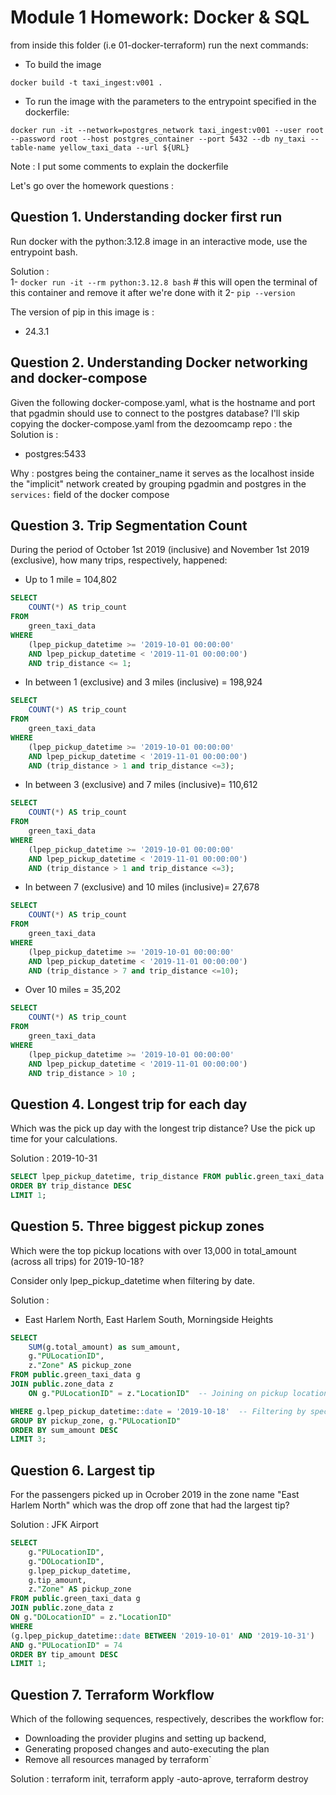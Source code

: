 # Module 1 Homework: Docker & SQL
from inside this folder (i.e 01-docker-terraform) run the next commands:

* To build the image 

```docker build -t taxi_ingest:v001 .```

* To run the image with the parameters to the entrypoint specified in the dockerfile: 

```docker run -it --network=postgres_network taxi_ingest:v001 --user root --password root --host postgres_container --port 5432 --db ny_taxi --table-name yellow_taxi_data --url ${URL}```

Note : I put some comments to explain the dockerfile 


Let's go over the homework questions : 


## Question 1. Understanding docker first run

Run docker with the python:3.12.8 image in an interactive mode, use the entrypoint bash.

Solution :  
 1- ```docker run -it --rm python:3.12.8 bash```  # this will open the terminal of this container and remove it after we're done with it 
 2- ```pip --version```  

The version of pip in this image is : 

* 24.3.1

## Question 2. Understanding Docker networking and docker-compose

Given the following docker-compose.yaml, what is the hostname and port that pgadmin should use to connect to the postgres database?
I'll skip copying the docker-compose.yaml from the dezoomcamp repo :
the Solution is :
* postgres:5433
 
Why : postgres being the container_name it serves as the localhost inside the "implicit" network created by grouping pgadmin and postgres in the ```services:``` field of the docker compose


## Question 3. Trip Segmentation Count
During the period of October 1st 2019 (inclusive) and November 1st 2019 (exclusive), how many trips, respectively, happened:

* Up to 1 mile = 104,802

```sql
SELECT 
    COUNT(*) AS trip_count
FROM 
    green_taxi_data
WHERE 
    (lpep_pickup_datetime >= '2019-10-01 00:00:00' 
    AND lpep_pickup_datetime < '2019-11-01 00:00:00')
	AND trip_distance <= 1;
```

* In between 1 (exclusive) and 3 miles (inclusive) = 198,924
```sql
SELECT 
    COUNT(*) AS trip_count
FROM 
    green_taxi_data
WHERE 
    (lpep_pickup_datetime >= '2019-10-01 00:00:00' 
    AND lpep_pickup_datetime < '2019-11-01 00:00:00')
	AND (trip_distance > 1 and trip_distance <=3);
```

* In between 3 (exclusive) and 7 miles (inclusive)= 110,612
```sql
SELECT 
    COUNT(*) AS trip_count
FROM 
    green_taxi_data
WHERE 
    (lpep_pickup_datetime >= '2019-10-01 00:00:00' 
    AND lpep_pickup_datetime < '2019-11-01 00:00:00')
	AND (trip_distance > 1 and trip_distance <=3);
```
* In between 7 (exclusive) and 10 miles (inclusive)= 27,678
```sql
SELECT 
    COUNT(*) AS trip_count
FROM 
    green_taxi_data
WHERE 
    (lpep_pickup_datetime >= '2019-10-01 00:00:00' 
    AND lpep_pickup_datetime < '2019-11-01 00:00:00')
	AND (trip_distance > 7 and trip_distance <=10);
```
* Over 10 miles = 35,202
```sql
SELECT 
    COUNT(*) AS trip_count
FROM 
    green_taxi_data
WHERE 
    (lpep_pickup_datetime >= '2019-10-01 00:00:00' 
    AND lpep_pickup_datetime < '2019-11-01 00:00:00')
	AND trip_distance > 10 ;
```

## Question 4. Longest trip for each day
Which was the pick up day with the longest trip distance? Use the pick up time for your calculations.


Solution : 2019-10-31

```sql
SELECT lpep_pickup_datetime, trip_distance FROM public.green_taxi_data
ORDER BY trip_distance DESC
LIMIT 1;
```

## Question 5. Three biggest pickup zones
Which were the top pickup locations with over 13,000 in total_amount (across all trips) for 2019-10-18?

Consider only lpep_pickup_datetime when filtering by date.

Solution : 
- East Harlem North, East Harlem South, Morningside Heights
```sql
SELECT 
    SUM(g.total_amount) as sum_amount, 
    g."PULocationID", 
    z."Zone" AS pickup_zone
FROM public.green_taxi_data g
JOIN public.zone_data z
    ON g."PULocationID" = z."LocationID"  -- Joining on pickup location

WHERE g.lpep_pickup_datetime::date = '2019-10-18'  -- Filtering by specific date
GROUP BY pickup_zone, g."PULocationID" 
ORDER BY sum_amount DESC
LIMIT 3;
```

## Question 6. Largest tip
For the passengers picked up in Ocrober 2019 in the zone name "East Harlem North" which was the drop off zone that had the largest tip?

Solution : JFK Airport

```sql
SELECT 
	g."PULocationID", 
	g."DOLocationID", 
	g.lpep_pickup_datetime, 
	g.tip_amount, 
	z."Zone" AS pickup_zone 
FROM public.green_taxi_data g
JOIN public.zone_data z
ON g."DOLocationID" = z."LocationID"
WHERE 
(g.lpep_pickup_datetime::date BETWEEN '2019-10-01' AND '2019-10-31')
AND g."PULocationID" = 74
ORDER BY tip_amount DESC
LIMIT 1;
```
## Question 7. Terraform Workflow
Which of the following sequences, respectively, describes the workflow for:

* Downloading the provider plugins and setting up backend,
* Generating proposed changes and auto-executing the plan
* Remove all resources managed by terraform`

Solution : terraform init, terraform apply -auto-aprove, terraform destroy
